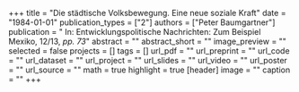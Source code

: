 +++
title = "Die städtische Volksbewegung. Eine neue soziale Kraft"
date = "1984-01-01"
publication_types = ["2"]
authors = ["Peter Baumgartner"]
publication = " In: Entwicklungspolitische Nachrichten: Zum Beispiel Mexiko, 12/13, _pp. 73_"
abstract = ""
abstract_short = ""
image_preview = ""
selected = false
projects = []
tags = []
url_pdf = ""
url_preprint = ""
url_code = ""
url_dataset = ""
url_project = ""
url_slides = ""
url_video = ""
url_poster = ""
url_source = ""
math = true
highlight = true
[header]
image = ""
caption = ""
+++
